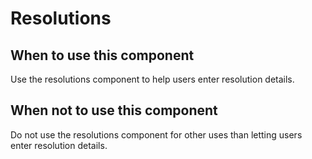 # Resolutions

## When to use this component

Use the resolutions component to help users enter resolution details.

## When not to use this component

Do not use the resolutions component for other uses than letting users enter resolution details.
